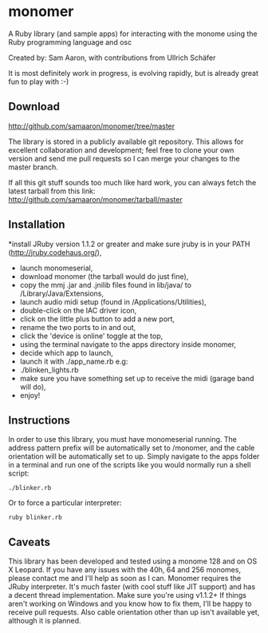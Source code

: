 # monomer

A Ruby library (and sample apps) for interacting with the monome using the Ruby programming language and osc

Created by: Sam Aaron, with contributions from Ullrich Schäfer

It is most definitely work in progress, is evolving rapidly, but is already great fun to play with :-)

## Download

http://github.com/samaaron/monomer/tree/master

The library is stored in a publicly available git repository. This allows for excellent collaboration and development; feel free to clone your own version and send me pull requests so I can merge your changes to the master branch.

If all this git stuff sounds too much like hard work, you can always fetch the latest tarball from this link: http://github.com/samaaron/monomer/tarball/master

## Installation

*install JRuby version 1.1.2 or greater and make sure jruby is in your PATH (http://jruby.codehaus.org/),
* launch monomeserial, 
* download monomer (the tarball would do just fine),
* copy the mmj .jar and .jnilib files found in lib/java/ to /Library/Java/Extensions,
* launch audio midi setup (found in /Applications/Utilities),
* double-click on the IAC driver icon,
* click on the little plus button to add a new port,
* rename the two ports to in and out,
* click the 'device is online' toggle at the top,
* using the terminal navigate to the apps directory inside monomer,
* decide which app to launch,
* launch it with ./app_name.rb e.g:
* ./blinken_lights.rb
* make sure you have something set up to receive the midi (garage band will do),
* enjoy!


## Instructions

In order to use this library, you must have monomeserial running. The address pattern prefix will be automatically set 
to /monomer, and the cable orientation will be automatically set to up. Simply navigate to the apps folder in a terminal and run one of the scripts like you would normally run a shell script:

<code>./blinker.rb</code>

Or to force a particular interpreter:

<code>ruby blinker.rb</code>



## Caveats

This library has been developed and tested using a monome 128 and on OS X Leopard. If you have any issues with the 40h, 64 and 256 monomes, please contact me and I'll help as soon as I can. Monomer requires the JRuby interpreter. It's much faster (with cool stuff like JIT support) and has a decent thread implementation. Make sure you're using v1.1.2+ If things aren't working on Windows and you know how to fix them, I'll be happy to receive pull requests. Also cable orientation other than up isn't available yet, although it is planned.


